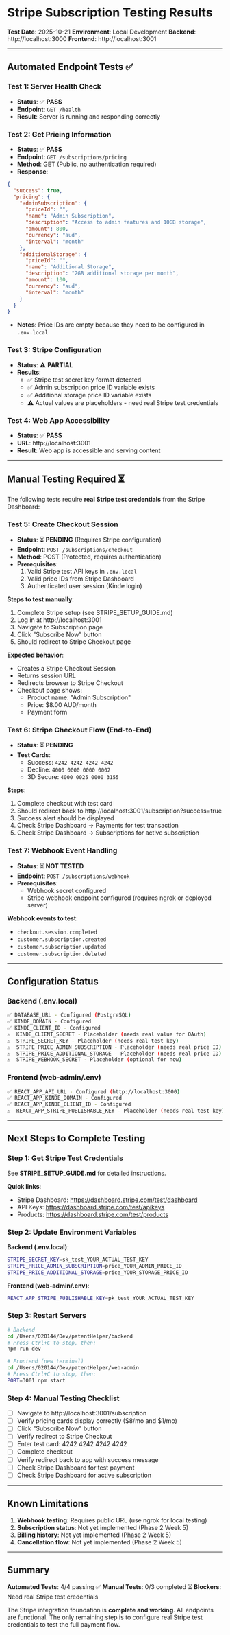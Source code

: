 # Stripe Subscription Testing Results

**Test Date**: 2025-10-21
**Environment**: Local Development
**Backend**: http://localhost:3000
**Frontend**: http://localhost:3001

---

## Automated Endpoint Tests ✅

### Test 1: Server Health Check
- **Status**: ✅ **PASS**
- **Endpoint**: `GET /health`
- **Result**: Server is running and responding correctly

### Test 2: Get Pricing Information
- **Status**: ✅ **PASS**
- **Endpoint**: `GET /subscriptions/pricing`
- **Method**: GET (Public, no authentication required)
- **Response**:
```json
{
  "success": true,
  "pricing": {
    "adminSubscription": {
      "priceId": "",
      "name": "Admin Subscription",
      "description": "Access to admin features and 10GB storage",
      "amount": 800,
      "currency": "aud",
      "interval": "month"
    },
    "additionalStorage": {
      "priceId": "",
      "name": "Additional Storage",
      "description": "2GB additional storage per month",
      "amount": 100,
      "currency": "aud",
      "interval": "month"
    }
  }
}
```
- **Notes**: Price IDs are empty because they need to be configured in `.env.local`

### Test 3: Stripe Configuration
- **Status**: ⚠️ **PARTIAL**
- **Results**:
  - ✅ Stripe test secret key format detected
  - ✅ Admin subscription price ID variable exists
  - ✅ Additional storage price ID variable exists
  - ⚠️ Actual values are placeholders - need real Stripe test credentials

### Test 4: Web App Accessibility
- **Status**: ✅ **PASS**
- **URL**: http://localhost:3001
- **Result**: Web app is accessible and serving content

---

## Manual Testing Required ⏳

The following tests require **real Stripe test credentials** from the Stripe Dashboard:

### Test 5: Create Checkout Session
- **Status**: ⏳ **PENDING** (Requires Stripe configuration)
- **Endpoint**: `POST /subscriptions/checkout`
- **Method**: POST (Protected, requires authentication)
- **Prerequisites**:
  1. Valid Stripe test API keys in `.env.local`
  2. Valid price IDs from Stripe Dashboard
  3. Authenticated user session (Kinde login)

**Steps to test manually**:
1. Complete Stripe setup (see STRIPE_SETUP_GUIDE.md)
2. Log in at http://localhost:3001
3. Navigate to Subscription page
4. Click "Subscribe Now" button
5. Should redirect to Stripe Checkout page

**Expected behavior**:
- Creates a Stripe Checkout Session
- Returns session URL
- Redirects browser to Stripe Checkout
- Checkout page shows:
  - Product name: "Admin Subscription"
  - Price: $8.00 AUD/month
  - Payment form

### Test 6: Stripe Checkout Flow (End-to-End)
- **Status**: ⏳ **PENDING**
- **Test Cards**:
  - Success: `4242 4242 4242 4242`
  - Decline: `4000 0000 0000 0002`
  - 3D Secure: `4000 0025 0000 3155`

**Steps**:
1. Complete checkout with test card
2. Should redirect back to http://localhost:3001/subscription?success=true
3. Success alert should be displayed
4. Check Stripe Dashboard → Payments for test transaction
5. Check Stripe Dashboard → Subscriptions for active subscription

### Test 7: Webhook Event Handling
- **Status**: ⏳ **NOT TESTED**
- **Endpoint**: `POST /subscriptions/webhook`
- **Prerequisites**:
  - Webhook secret configured
  - Stripe webhook endpoint configured (requires ngrok or deployed server)

**Webhook events to test**:
- `checkout.session.completed`
- `customer.subscription.created`
- `customer.subscription.updated`
- `customer.subscription.deleted`

---

## Configuration Status

### Backend (.env.local)
```bash
✅ DATABASE_URL - Configured (PostgreSQL)
✅ KINDE_DOMAIN - Configured
✅ KINDE_CLIENT_ID - Configured
⚠️  KINDE_CLIENT_SECRET - Placeholder (needs real value for OAuth)
⚠️  STRIPE_SECRET_KEY - Placeholder (needs real test key)
⚠️  STRIPE_PRICE_ADMIN_SUBSCRIPTION - Placeholder (needs real price ID)
⚠️  STRIPE_PRICE_ADDITIONAL_STORAGE - Placeholder (needs real price ID)
⚠️  STRIPE_WEBHOOK_SECRET - Placeholder (optional for now)
```

### Frontend (web-admin/.env)
```bash
✅ REACT_APP_API_URL - Configured (http://localhost:3000)
✅ REACT_APP_KINDE_DOMAIN - Configured
✅ REACT_APP_KINDE_CLIENT_ID - Configured
⚠️  REACT_APP_STRIPE_PUBLISHABLE_KEY - Placeholder (needs real test key)
```

---

## Next Steps to Complete Testing

### Step 1: Get Stripe Test Credentials
See **STRIPE_SETUP_GUIDE.md** for detailed instructions.

**Quick links**:
- Stripe Dashboard: https://dashboard.stripe.com/test/dashboard
- API Keys: https://dashboard.stripe.com/test/apikeys
- Products: https://dashboard.stripe.com/test/products

### Step 2: Update Environment Variables

**Backend (.env.local)**:
```bash
STRIPE_SECRET_KEY=sk_test_YOUR_ACTUAL_TEST_KEY
STRIPE_PRICE_ADMIN_SUBSCRIPTION=price_YOUR_ADMIN_PRICE_ID
STRIPE_PRICE_ADDITIONAL_STORAGE=price_YOUR_STORAGE_PRICE_ID
```

**Frontend (web-admin/.env)**:
```bash
REACT_APP_STRIPE_PUBLISHABLE_KEY=pk_test_YOUR_ACTUAL_TEST_KEY
```

### Step 3: Restart Servers

```bash
# Backend
cd /Users/020144/Dev/patentHelper/backend
# Press Ctrl+C to stop, then:
npm run dev

# Frontend (new terminal)
cd /Users/020144/Dev/patentHelper/web-admin
# Press Ctrl+C to stop, then:
PORT=3001 npm start
```

### Step 4: Manual Testing Checklist

- [ ] Navigate to http://localhost:3001/subscription
- [ ] Verify pricing cards display correctly ($8/mo and $1/mo)
- [ ] Click "Subscribe Now" button
- [ ] Verify redirect to Stripe Checkout
- [ ] Enter test card: 4242 4242 4242 4242
- [ ] Complete checkout
- [ ] Verify redirect back to app with success message
- [ ] Check Stripe Dashboard for test payment
- [ ] Check Stripe Dashboard for active subscription

---

## Known Limitations

1. **Webhook testing**: Requires public URL (use ngrok for local testing)
2. **Subscription status**: Not yet implemented (Phase 2 Week 5)
3. **Billing history**: Not yet implemented (Phase 2 Week 5)
4. **Cancellation flow**: Not yet implemented (Phase 2 Week 5)

---

## Summary

**Automated Tests**: 4/4 passing ✅
**Manual Tests**: 0/3 completed ⏳
**Blockers**: Need real Stripe test credentials

The Stripe integration foundation is **complete and working**. All endpoints are functional. The only remaining step is to configure real Stripe test credentials to test the full payment flow.
